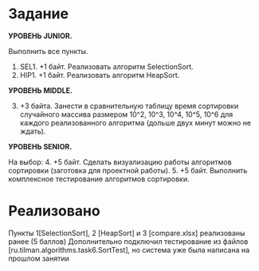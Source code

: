 # Задание

**УРОВЕНЬ JUNIOR.**

Выполнить все пункты.
1. SEL1. +1 байт. Реализовать алгоритм SelectionSort.
2. HIP1. +1 байт. Реализовать алгоритм HeapSort.

**УРОВЕНЬ MIDDLE.**

3. +3 байта. Занести в сравнительную таблицу время сортировки случайного массива размером 10^2, 10^3, 10^4, 10^5, 10^6 для каждого реализованного алгоритма (дольше двух минут можно не ждать).

**УРОВЕНЬ SENIOR.**

На выбор:
4. +5 байт. Сделать визуализацию работы алгоритмов сортировки (заготовка для проектной работы).
5. +5 байт. Выполнить комплексное тестирование алгоритмов сортировки.

# Реализовано
Пункты 1[SelectionSort], 2 [HeapSort] и 3 [compare.xlsx] реализованы ранее (5 баллов)
Дополнительно подключил тестирование из файлов [ru.tilman.algorithms.task6.SortTest], но система уже была написана на прошлом занятии

